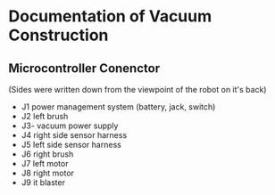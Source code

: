 # Documentation of Vacuum Construction

## Microcontroller Conenctor 
(Sides were written down from the viewpoint of the robot on it's back)

* J1 power management system (battery, jack, switch)
* J2 left brush
* J3- vacuum power supply
* J4 right side sensor harness
* J5 left side sensor harness
* J6 right brush
* J7 left motor 
* J8 right motor
* J9 it blaster 
